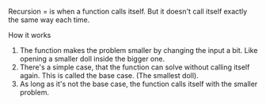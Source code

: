 Recursion = is when a function calls itself. But it doesn't call itself exactly the same way each time.

How it works

1. The function makes the problem smaller by changing the input a bit. Like opening a smaller doll inside the bigger one.
2. There's a simple case, that the function can solve without calling itself again. This is called the base case. (The smallest doll).
3. As long as it's not the base case, the function calls itself with the smaller problem.

